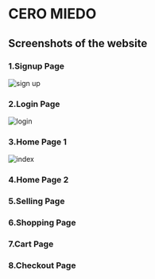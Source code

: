 # CERO MIEDO
## Screenshots of the website

### 1.Signup Page

![sign up](https://user-images.githubusercontent.com/62421629/78993317-169f4b00-7b5b-11ea-9ed2-2c6c5ecd760e.png)

### 2.Login Page

![login](https://user-images.githubusercontent.com/62421629/78993968-a5609780-7b5c-11ea-8c3a-b9d462e015af.png)

### 3.Home Page 1

![index](https://user-images.githubusercontent.com/62421629/78994018-c88b4700-7b5c-11ea-9b65-2bcceab8db24.png)

### 4.Home Page 2


### 5.Selling Page


### 6.Shopping Page


### 7.Cart Page


### 8.Checkout Page
